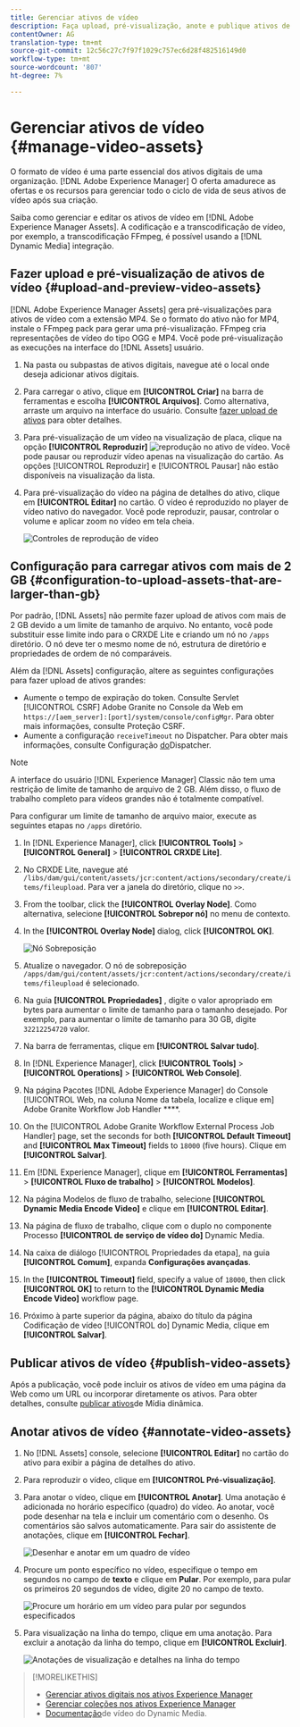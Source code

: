 ```yaml
---
title: Gerenciar ativos de vídeo
description: Faça upload, pré-visualização, anote e publique ativos de vídeo em [!DNL Adobe Experience Manager].
contentOwner: AG
translation-type: tm+mt
source-git-commit: 12c56c27c7f97f1029c757ec6d28f482516149d0
workflow-type: tm+mt
source-wordcount: '807'
ht-degree: 7%

---
```



# Gerenciar ativos de vídeo {#manage-video-assets}

O formato de vídeo é uma parte essencial dos ativos digitais de uma organização. [!DNL Adobe Experience Manager] O oferta amadurece as ofertas e os recursos para gerenciar todo o ciclo de vida de seus ativos de vídeo após sua criação.

Saiba como gerenciar e editar os ativos de vídeo em [!DNL Adobe Experience Manager Assets]. A codificação e a transcodificação de vídeo, por exemplo, a transcodificação FFmpeg, é possível usando a [!DNL Dynamic Media] integração.

## Fazer upload e pré-visualização de ativos de vídeo {#upload-and-preview-video-assets}

[!DNL Adobe Experience Manager Assets] gera pré-visualizações para ativos de vídeo com a extensão MP4. Se o formato do ativo não for MP4, instale o FFmpeg pack para gerar uma pré-visualização. FFmpeg cria representações de vídeo do tipo OGG e MP4. Você pode pré-visualização as execuções na interface do [!DNL Assets] usuário.

1. Na pasta ou subpastas de ativos digitais, navegue até o local onde deseja adicionar ativos digitais.
1. Para carregar o ativo, clique em **[!UICONTROL Criar]** na barra de ferramentas e escolha **[!UICONTROL Arquivos]**. Como alternativa, arraste um arquivo na interface do usuário. Consulte [fazer upload de ativos](manage-assets.md#uploading-assets) para obter detalhes.
1. Para pré-visualização de um vídeo na visualização de placa, clique na opção **[!UICONTROL Reproduzir]** ![reprodução](assets/do-not-localize/play.png) no ativo de vídeo. Você pode pausar ou reproduzir vídeo apenas na visualização do cartão. As opções [!UICONTROL Reproduzir] e [!UICONTROL Pausar] não estão disponíveis na visualização da lista.

1. Para pré-visualização do vídeo na página de detalhes do ativo, clique em **[!UICONTROL Editar]** no cartão. O vídeo é reproduzido no player de vídeo nativo do navegador. Você pode reproduzir, pausar, controlar o volume e aplicar zoom no vídeo em tela cheia.

   ![Controles de reprodução de vídeo](assets/video-playback-controls.png)

## Configuração para carregar ativos com mais de 2 GB {#configuration-to-upload-assets-that-are-larger-than-gb}

Por padrão, [!DNL Assets] não permite fazer upload de ativos com mais de 2 GB devido a um limite de tamanho de arquivo. No entanto, você pode substituir esse limite indo para o CRXDE Lite e criando um nó no `/apps` diretório. O nó deve ter o mesmo nome de nó, estrutura de diretório e propriedades de ordem de nó comparáveis.

Além da [!DNL Assets] configuração, altere as seguintes configurações para fazer upload de ativos grandes:

* Aumente o tempo de expiração do token. Consulte Servlet [!UICONTROL CSRF] Adobe Granite no Console da Web em `https://[aem_server]:[port]/system/console/configMgr`. Para obter mais informações, consulte Proteção [](/help/sites-developing/csrf-protection.md)CSRF.
* Aumente a configuração `receiveTimeout` no Dispatcher. Para obter mais informações, consulte Configuração [do](https://experienceleague.adobe.com/docs/experience-manager-dispatcher/using/configuring/dispatcher-configuration.html#renders-options)Dispatcher.

>[!NOTE]
>
>A interface do usuário [!DNL Experience Manager] Classic não tem uma restrição de limite de tamanho de arquivo de 2 GB. Além disso, o fluxo de trabalho completo para vídeos grandes não é totalmente compatível.

Para configurar um limite de tamanho de arquivo maior, execute as seguintes etapas no `/apps` diretório.

1. In [!DNL Experience Manager], click **[!UICONTROL Tools]** > **[!UICONTROL General]** > **[!UICONTROL CRXDE Lite]**.
1. No CRXDE Lite, navegue até `/libs/dam/gui/content/assets/jcr:content/actions/secondary/create/items/fileupload`. Para ver a janela do diretório, clique no `>>`.
1. From the toolbar, click the **[!UICONTROL Overlay Node]**. Como alternativa, selecione **[!UICONTROL Sobrepor nó]** no menu de contexto.
1. In the **[!UICONTROL Overlay Node]** dialog, click **[!UICONTROL OK]**.

   ![Nó Sobreposição](assets/overlay-node-path.png)

1. Atualize o navegador. O nó de sobreposição `/apps/dam/gui/content/assets/jcr:content/actions/secondary/create/items/fileupload` é selecionado.
1. Na guia **[!UICONTROL Propriedades]** , digite o valor apropriado em bytes para aumentar o limite de tamanho para o tamanho desejado. Por exemplo, para aumentar o limite de tamanho para 30 GB, digite `32212254720` valor.

1. Na barra de ferramentas, clique em **[!UICONTROL Salvar tudo]**.
1. In [!DNL Experience Manager], click **[!UICONTROL Tools]** > **[!UICONTROL Operations]** > **[!UICONTROL Web Console]**.
1. Na página Pacotes [!DNL Adobe Experience Manager] do Console [!UICONTROL Web, na coluna Nome da tabela, localize e clique em] Adobe Granite Workflow Job Handler ****.
1. On the [!UICONTROL Adobe Granite Workflow External Process Job Handler] page, set the seconds for both **[!UICONTROL Default Timeout]** and **[!UICONTROL Max Timeout]** fields to `18000` (five hours). Clique em **[!UICONTROL Salvar]**.
1. Em [!DNL Experience Manager], clique em **[!UICONTROL Ferramentas]** > **[!UICONTROL Fluxo de trabalho]** > **[!UICONTROL Modelos]**.
1. Na página Modelos de fluxo de trabalho, selecione **[!UICONTROL Dynamic Media Encode Video]** e clique em **[!UICONTROL Editar]**.
1. Na página de fluxo de trabalho, clique com o duplo no componente Processo **[!UICONTROL de serviço de vídeo do]** Dynamic Media.
1. Na caixa de diálogo [!UICONTROL Propriedades da etapa], na guia **[!UICONTROL Comum]**, expanda **Configurações avançadas**.
1. In the **[!UICONTROL Timeout]** field, specify a value of `18000`, then click **[!UICONTROL OK]** to return to the **[!UICONTROL Dynamic Media Encode Video]** workflow page.
1. Próximo à parte superior da página, abaixo do título da página Codificação de vídeo [!UICONTROL do] Dynamic Media, clique em **[!UICONTROL Salvar]**.

## Publicar ativos de vídeo {#publish-video-assets}

Após a publicação, você pode incluir os ativos de vídeo em uma página da Web como um URL ou incorporar diretamente os ativos. Para obter detalhes, consulte [publicar ativos](/help/assets/publishing-dynamicmedia-assets.md)de Mídia dinâmica.

## Anotar ativos de vídeo {#annotate-video-assets}

1. No [!DNL Assets] console, selecione **[!UICONTROL Editar]** no cartão do ativo para exibir a página de detalhes do ativo.
1. Para reproduzir o vídeo, clique em **[!UICONTROL Pré-visualização]**.
1. Para anotar o vídeo, clique em **[!UICONTROL Anotar]**. Uma anotação é adicionada no horário específico (quadro) do vídeo. Ao anotar, você pode desenhar na tela e incluir um comentário com o desenho. Os comentários são salvos automaticamente. Para sair do assistente de anotações, clique em **[!UICONTROL Fechar]**.

   ![Desenhar e anotar em um quadro de vídeo](assets/annotate-video.png)

1. Procure um ponto específico no vídeo, especifique o tempo em segundos no campo de **texto** e clique em **Pular**. Por exemplo, para pular os primeiros 20 segundos de vídeo, digite 20 no campo de texto.

   ![Procure um horário em um vídeo para pular por segundos especificados](assets/seek-in-video.png)

1. Para visualização na linha do tempo, clique em uma anotação. Para excluir a anotação da linha do tempo, clique em **[!UICONTROL Excluir]**.

   ![Anotações de visualização e detalhes na linha do tempo](assets/timeline-view-annotation.png)

>[!MORELIKETHIS]
>
>* [Gerenciar ativos digitais nos ativos Experience Manager](/help/assets/manage-assets.md)
>* [Gerenciar coleções nos ativos Experience Manager](/help/assets/manage-collections.md)
>* [Documentação](/help/assets/video.md)de vídeo do Dynamic Media.

